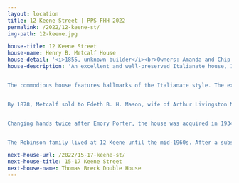 ```yaml
---
layout: location
title: 12 Keene Street | PPS FHH 2022
permalink: /2022/12-keene-st/
img-path: 12-keene.jpg

house-title: 12 Keene Street
house-name: Henry B. Metcalf House
house-detail: '<i>1855, unknown builder</i><br>Owners: Amanda and Chip Riegel'
house-description: 'An excellent and well-preserved Italianate house, 12 Keene was built in 1855 for Henry B. Metcalf, a merchant in grain and flour. The original address for the house was #8; it was renumbered in 1895. Metcalf and his wife Mary (née Haskell) lived here with their daughter, Abby, their four sons, Robert, William, John, and Charles, and Mary’s two younger sisters, Ann and Ellen Haskell. The younger Haskell sisters were teachers in the public school system. A servant, Mary Boylan of Ireland, lived with the family as well.


The commodious house features hallmarks of the Italianate style. The exterior of wooden clapboards is capped with corner quoins – an effect done in wood to simulate stone blocks, but in this case purely decorative. An intact rounded arch door with glass sidelights and transom dominates the entrance porch.


By 1878, Metcalf sold to Edeth B. H. Mason, wife of Arthur Livingston Mason. The Masons had two children, Edeth and Earl. Two Irish servants, Sarah Jaell and Ellen Carrigan, lived with the family. The house remained in the Mason family until 1917, when it was sold to Emory Porter, a physician.


Changing hands twice after Emory Porter, the house was acquired in 1934 by Charles Alexander Robinson Jr., a Classics professor at Brown University, and his wife, Celia Sachs. Celia was part of the financially powerful Sachs and Goldman families. In 1869, her great-grandfather, Marcus Goldman, founded what would become the famous investment bank Goldman Sachs, bringing on his son-in-law –Celia’s grandfather, Samuel Sachs – in 1882. Charles Robinson was a noted author of several classical history books, many used by him in his teachings at Brown. He would later author several books aimed at introducing children to classical history.


The Robinson family lived at 12 Keene until the mid-1960s. After a subsequent ownership lasting nearly 30 years, its current owners acquired the house in 2017. Since then, the house has undergone minimal changes. The biggest change was a fresh coat of paint and the relocation of the laundry room from the basement to the second floor. The kitchen was renovated in the 1990s following a small fire. Just outside the kitchen is an extension of the living spaces: a round back patio with sweeping stairs down to the wonderful and secluded garden.'

next-house-url: /2022/15-17-keene-st/
next-house-title: 15-17 Keene Street
next-house-name: Thomas Breck Double House
---
```

